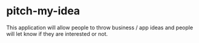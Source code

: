 # pitch-my-idea
This application will allow people to throw business / app ideas and people will let know if they are interested or not.
